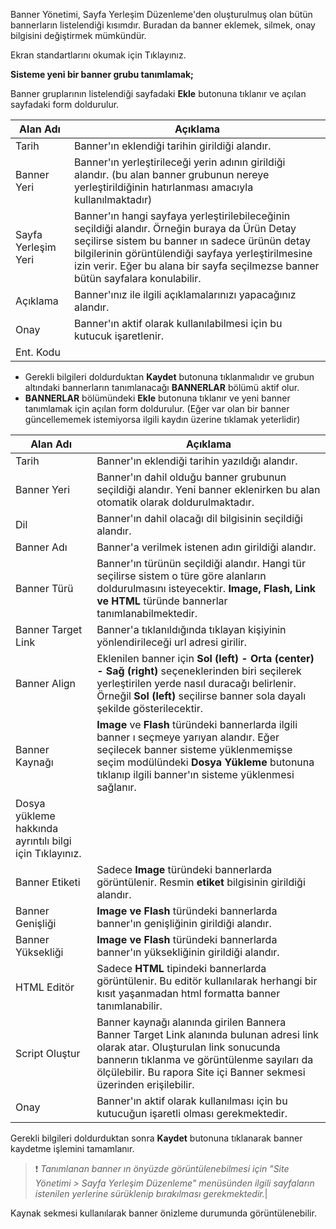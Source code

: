 Banner Yönetimi, Sayfa Yerleşim Düzenleme'den oluşturulmuş olan bütün bannerların listelendiği kısımdır. Buradan da banner eklemek, silmek, onay bilgisini değiştirmek mümkündür.

Ekran standartlarını okumak için Tıklayınız.

 

**Sisteme yeni bir banner grubu tanımlamak;**

Banner gruplarının listelendiği sayfadaki **Ekle**  butonuna tıklanır ve açılan sayfadaki form doldurulur. 

|Alan Adı|Açıklama|
|--|--|
|Tarih|Banner'ın eklendiği tarihin girildiği alandır.|
|Banner Yeri|Banner'ın yerleştirileceği yerin adının girildiği alandır. (bu alan banner grubunun nereye yerleştirildiğinin hatırlanması amacıyla kullanılmaktadır)|
|Sayfa Yerleşim Yeri|Banner'ın hangi sayfaya yerleştirilebileceğinin seçildiği alandır. Örneğin buraya da Ürün Detay seçilirse sistem bu banner ın sadece ürünün detay bilgilerinin görüntülendiği sayfaya yerleştirilmesine izin verir. Eğer bu alana bir sayfa seçilmezse banner bütün sayfalara konulabilir.|
|Açıklama|Banner'ınız ile ilgili açıklamalarınızı yapacağınız alandır.|
|Onay|Banner'ın aktif olarak kullanılabilmesi için bu kutucuk işaretlenir.|
|Ent. Kodu||


- Gerekli bilgileri doldurduktan **Kaydet**  butonuna tıklanmalıdır ve grubun altındaki bannerların tanımlanacağı **BANNERLAR** bölümü aktif olur.
- **BANNERLAR** bölümündeki **Ekle**  butonuna tıklanır ve yeni banner tanımlamak için açılan form doldurulur. (Eğer var olan bir banner güncellememek istemiyorsa ilgili kaydın üzerine tıklamak yeterlidir)


|Alan Adı|Açıklama|
|--|--|
|Tarih|Banner'ın eklendiği tarihin yazıldığı alandır.|
|Banner Yeri|Banner'ın dahil olduğu banner grubunun seçildiği alandır. Yeni banner eklenirken bu alan otomatik olarak doldurulmaktadır.|
|Dil|Banner'ın dahil olacağı dil bilgisinin seçildiği alandır.|
|Banner Adı|Banner'a verilmek istenen adın girildiği alandır.|
|Banner Türü|Banner'ın türünün seçildiği alandır. Hangi tür seçilirse sistem o türe göre alanların doldurulmasını isteyecektir. **Image, Flash, Link ve HTML** türünde bannerlar tanımlanabilmektedir.|
|Banner Target Link|Banner'a tıklanıldığında tıklayan kişiyinin yönlendirileceği url adresi girilir.|
|Banner Align|Eklenilen banner için **Sol (left) - Orta (center) - Sağ (right)** seçeneklerinden biri seçilerek yerleştirilen yerde nasıl duracağı belirlenir. Örneğil **Sol (left)** seçilirse banner sola dayalı şekilde gösterilecektir.|
|Banner Kaynağı|**Image** ve **Flash** türündeki bannerlarda ilgili banner ı seçmeye yarıyan alandır. Eğer seçilecek banner sisteme yüklenmemişse seçim modülündeki **Dosya Yükleme** butonuna tıklanıp ilgili banner'ın sisteme yüklenmesi sağlanır.
Dosya yükleme hakkında ayrıntılı bilgi için Tıklayınız.|
|Banner Etiketi|Sadece **Image** türündeki bannerlarda görüntülenir. Resmin **etiket** bilgisinin girildiği alandır.|
|Banner Genişliği|**Image ve Flash** türündeki bannerlarda banner'ın genişliğinin girildiği alandır.	|
|Banner Yüksekliği|**Image ve Flash** türündeki bannerlarda banner'ın yüksekliğinin girildiği alandır.|
|HTML Editör|Sadece **HTML** tipindeki bannerlarda görüntülenir. Bu editör kullanılarak herhangi bir kısıt yaşanmadan html formatta banner tanımlanabilir.|
|Script Oluştur|Banner kaynağı alanında girilen Bannera Banner Target Link alanında bulunan adresi link olarak atar. Oluşturulan link sonucunda bannerın tıklanma ve görüntülenme sayıları da ölçülebilir. Bu rapora Site içi Banner sekmesi üzerinden erişilebilir.|
|Onay|Banner'ın aktif olarak kullanılması için bu kutucuğun işaretli olması gerekmektedir.|


Gerekli bilgileri doldurduktan sonra **Kaydet**  butonuna tıklanarak banner kaydetme işlemini tamamlanır.

>❗  _Tanımlanan banner ın önyüzde görüntülenebilmesi için "Site Yönetimi > Sayfa Yerleşim Düzenleme" menüsünden ilgili sayfaların istenilen yerlerine sürüklenip bırakılması gerekmektedir._|

Kaynak sekmesi kullanılarak banner önizleme durumunda görüntülenebilir.